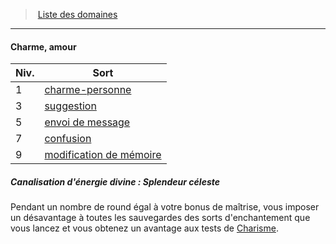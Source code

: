 ﻿---
!Generic
Id: cleric_priest_hd.md#charme-amour
ParentLink: cleric_priest_hd.md#liste-des-domaines
Name: Charme, amour
ParentName: Liste des domaines
NameLevel: 4
---
> [Liste des domaines](hd_cleric_priest_liste_des_domaines.md)

---

#### Charme, amour

|Niv.|Sort|
|---|---|
|1|[charme-personne](hd_spells_charme_personne.md)|
|3|[suggestion](hd_spells_suggestion.md)|
|5|[envoi de message](hd_spells_envoi_de_message.md)|
|7|[confusion](hd_spells_confusion.md)|
|9|[modification de mémoire](hd_spells_modification_de_memoire.md)|

##### Canalisation d'énergie divine : Splendeur céleste

Pendant un nombre de round égal à votre bonus de maîtrise, vous imposer un désavantage à toutes les sauvegardes des sorts d'enchantement que vous lancez et vous obtenez un avantage aux tests de [Charisme](hd_abilities_charisma.md).

